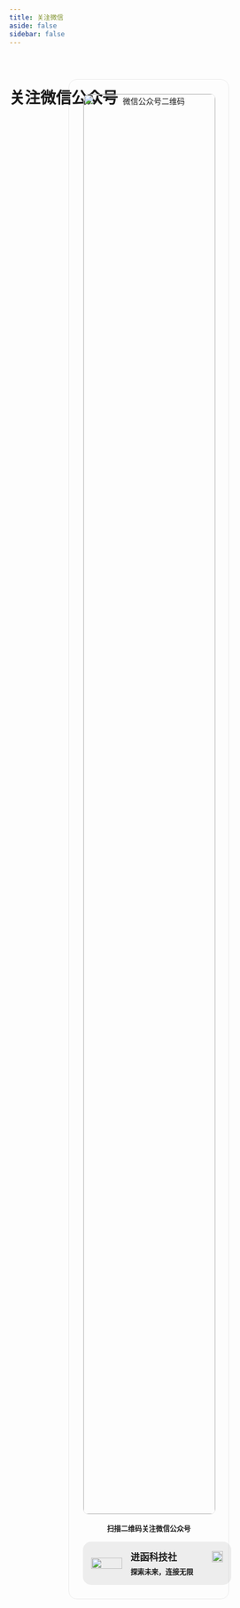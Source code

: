 ```yaml
---
title: 关注微信
aside: false
sidebar: false
---
```


<br/>

# 关注微信公众号

<div class="qr-container">
  <div class="qr-code-box">
    <img src="/image/about/qrcode.png" alt="微信公众号二维码" data-fancybox="gallery" class="qr-code-image">
    <p class="qr-code-text">扫描二维码关注微信公众号</p>
    <div class="qr-info-box">
      <div class="qr-avatar">
        <img src="/image/about/logo.png" width="100%">
      </div>
      <div class="qr-info-text">
        <div class="qr-info-name">
          进函科技社
          <a href="/image/about/wx.png" download="进函科技社.png">
            <img src="/image/about/download.svg" alt="下载" title="点击下载二维码" class="qr-download-button">
          </a>
        </div>
        <div class="qr-info-slogan">探索未来，连接无限</div>
      </div>
    </div>
  </div>
</div>

<style>
  /* 隐藏底部 Footer */
  .VPDocFooter{
    display: none;
  }

  /* 用于优化微信二维码页面，现在全局样式出现问题，暂停使用，给予整改！ */
  
  /* .VPDoc{
    padding: 32px 24px 10px !important;
  }

  @media (min-width: 960px) {
    .content {
        padding: 0 32px 50px !important;
    }
  } */

   html {
  scrollbar-width: none; /* Firefox */
  -ms-overflow-style: none; /* IE/Edge */
}
html::-webkit-scrollbar {
  display: none; /* Chrome/Safari/Opera */
}

  .qr-container {
    display: flex;
    justify-content: center;
    align-items: center;
    height: 65vh;
    padding: 20px;
    box-sizing: border-box;
  }

  .qr-code-box {
    padding: 25px;
    border-radius: 15px;
    max-width: 320px;
    text-align: center;
    background-color: var(--vp-c-bg-soft);
    border: 1px solid #80808025;
  }

  .qr-code-image {
    width: 100%;
    border-radius: 10px;
    border: 1px solid #80808025;
  }

  .qr-code-text {
    margin-top: 15px;
    font-size: 0.9em;
    font-weight: bold;
    color: var(--vp-c-text-1);
  }

  .qr-info-box {
    width: 100%;
    background: #80808020;
    padding: 15px;
    border-radius: 15px;
    display: flex;
    align-items: center;
    color: var(--info-text-color);
    margin-top: 15px;
  }

  .qr-avatar {
    width: 80px;
    height: 100%;
    margin-right: 15px;
  }

  .qr-info-text {
    text-align: left;
    display: flex;
    flex-direction: column;
    justify-content: center;
    width: 100%;
  }

  .qr-info-name {
    font-size: 1.2em;
    font-weight: bold;
    display: flex;
    align-items: center;
  }

  .qr-info-name a {
    margin-left: auto; /* 将下载按钮推到右侧 */
  }
  
  .qr-download-button {
    width: 20px;
    height: 20px;
  }

  .qr-info-slogan {
    font-size: 0.9em;
    font-weight: 600;
    margin-top: 5px;
  }

  /* 响应式设计：在较小屏幕上调整字体大小 */
  @media (max-width: 600px) {
    .qr-code-box {
      padding: 20px;
    }

    .qr-code-text {
      font-size: 1em;
    }

    .qr-info-name {
      font-size: 1em;
    }

    .qr-info-slogan {
      font-size: 0.8em;
    }

    .qr-download-button {
      width: 18px;
      height: 18px;
    }
  }
</style>
